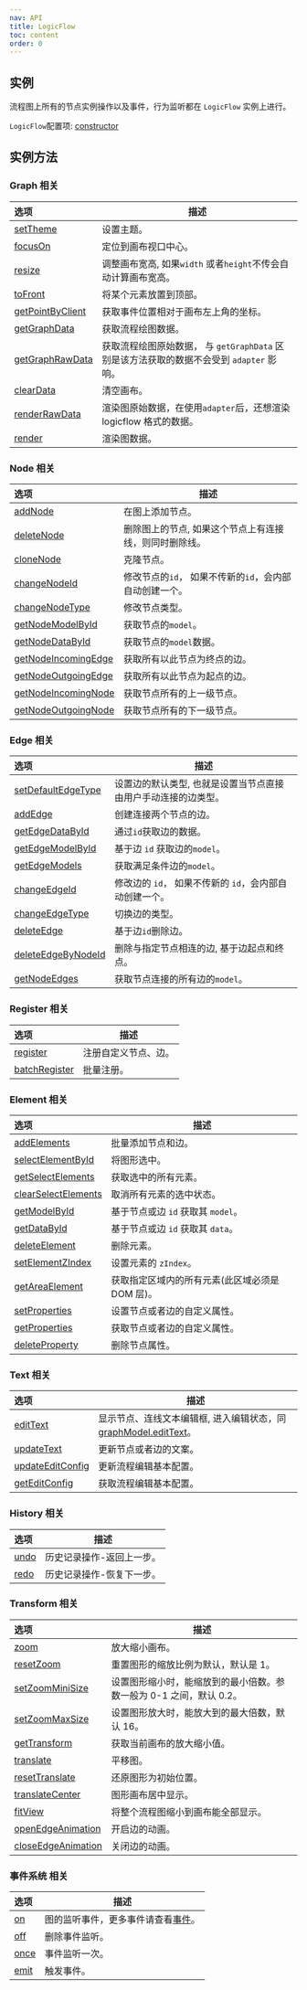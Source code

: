 ```yaml
---
nav: API
title: LogicFlow
toc: content
order: 0
---
```


<style>
table td:first-of-type {
  word-break: normal;
}
</style>

## 实例

流程图上所有的节点实例操作以及事件，行为监听都在 `LogicFlow` 实例上进行。

`LogicFlow`配置项:  [constructor](./detail/constructor.zh.md)

## 实例方法

### Graph 相关

| 选项                                                        | 描述                                                         |
|:----------------------------------------------------------|------------------------------------------------------------|
| [setTheme](theme.zh.md)                                   | 设置主题。                                                      |
| [focusOn](./detail/index.zh.md#focuson)                   | 定位到画布视口中心。                                                 |
| [resize](./detail/index.zh.md#resize)                     | 调整画布宽高, 如果`width` 或者`height`不传会自动计算画布宽高。                   |
| [toFront](./detail/index.zh.md#tofront)                   | 将某个元素放置到顶部。                                                |
| [getPointByClient](./detail/index.zh.md#getpointbyclient) | 获取事件位置相对于画布左上角的坐标。                                         |
| [getGraphData](./detail/index.zh.md#getgraphdata)         | 获取流程绘图数据。                                                  |
| [getGraphRawData](./detail/index.zh.md#getgraphrawdata)   | 获取流程绘图原始数据， 与 `getGraphData` 区别是该方法获取的数据不会受到 `adapter` 影响。 |
| [clearData](./detail/index.zh.md#cleardata)               | 清空画布。                                                      |
| [renderRawData](./detail/index.zh.md#renderrawdata)       | 渲染图原始数据，在使用`adapter`后，还想渲染 logicflow 格式的数据。                |
| [render](./detail/index.zh.md#render)                     | 渲染图数据。                                                     |

### Node 相关

| 选项                                                        | 描述                               |
|:----------------------------------------------------------|----------------------------------|
| [addNode](./detail/index.zh.md#addnode)                         | 在图上添加节点。                         |
| [deleteNode](./detail/index.zh.md#deletenode)                   | 删除图上的节点, 如果这个节点上有连接线，则同时删除线。     |
| [cloneNode](./detail/index.zh.md#clonenode)                     | 克隆节点。                            |
| [changeNodeId](./detail/index.zh.md#changenodeid)               | 修改节点的`id`， 如果不传新的`id`，会内部自动创建一个。 |
| [changeNodeType](./detail/index.zh.md#changenodetype)           | 修改节点类型。                          |
| [getNodeModelById](./detail/index.zh.md#getnodemodelbyid)       | 获取节点的`model`。                    |
| [getNodeDataById](./detail/index.zh.md#getnodedatabyid)         | 获取节点的`model`数据。                  |
| [getNodeIncomingEdge](./detail/index.zh.md#getnodeincomingedge) | 获取所有以此节点为终点的边。                   |
| [getNodeOutgoingEdge](./detail/index.zh.md#getnodeoutgoingedge) | 获取所有以此节点为起点的边。                   |
| [getNodeIncomingNode](./detail/index.zh.md#getnodeincomingnode) | 获取节点所有的上一级节点。                    |
| [getNodeOutgoingNode](./detail/index.zh.md#getnodeoutgoingnode) | 获取节点所有的下一级节点。                    |

### Edge 相关

| 选项                                                      | 描述                                |
|:--------------------------------------------------------|-----------------------------------|
| [setDefaultEdgeType](./detail/index.zh.md#setdefaultedgetype) | 设置边的默认类型, 也就是设置当节点直接由用户手动连接的边类型。  |
| [addEdge](./detail/index.zh.md#addedge)                       | 创建连接两个节点的边。                       |
| [getEdgeDataById](./detail/index.zh.md#getedgedatabyid)       | 通过`id`获取边的数据。                     |
| [getEdgeModelById](./detail/index.zh.md#getedgemodelbyid)     | 基于边 `id` 获取边的`model`。             |
| [getEdgeModels](./detail/index.zh.md#getedgemodels)           | 获取满足条件边的`model`。                  |
| [changeEdgeId](./detail/index.zh.md#changeedgeid)             | 修改边的 `id`， 如果不传新的 `id`，会内部自动创建一个。 |
| [changeEdgeType](./detail/index.zh.md#changeedgetype)         | 切换边的类型。                           |
| [deleteEdge](./detail/index.zh.md#deleteedge)                 | 基于边`id`删除边。                       |
| [deleteEdgeByNodeId](./detail/index.zh.md#deleteedgebynodeid) | 删除与指定节点相连的边, 基于边起点和终点。            |
| [getNodeEdges](./detail/index.zh.md#getnodeedges)             | 获取节点连接的所有边的`model`。               |

### Register 相关

| 选项                                            | 描述         |
|:----------------------------------------------|------------|
| [register](./detail/index.zh.md#register)           | 注册自定义节点、边。 |
| [batchRegister](./detail/index.zh.md#batchregister) | 批量注册。      |

### Element 相关

| 选项                                                        | 描述                          |
|:----------------------------------------------------------|-----------------------------|
| [addElements](./detail/index.zh.md#addelements)                 | 批量添加节点和边。                   |
| [selectElementById](./detail/index.zh.md#selectelementbyid)     | 将图形选中。                      |
| [getSelectElements](./detail/index.zh.md#getselectelements)     | 获取选中的所有元素。                  |
| [clearSelectElements](./detail/index.zh.md#clearselectelements) | 取消所有元素的选中状态。                |
| [getModelById](./detail/index.zh.md#getmodelbyid)               | 基于节点或边 `id` 获取其 `model`。    |
| [getDataById](./detail/index.zh.md#getdatabyid)                 | 基于节点或边 `id` 获取其 `data`。     |
| [deleteElement](./detail/index.zh.md#deleteelement)             | 删除元素。                       |
| [setElementZIndex](./detail/index.zh.md#setelementzindex)       | 设置元素的 `zIndex`。             |
| [getAreaElement](./detail/index.zh.md#getareaelement)           | 获取指定区域内的所有元素(此区域必须是 DOM 层)。 |
| [setProperties](./detail/index.zh.md#setproperties)             | 设置节点或者边的自定义属性。              |
| [getProperties](./detail/index.zh.md#getproperties)             | 获取节点或者边的自定义属性。              |
| [deleteProperty](./detail/index.zh.md#deleteproperty)           | 删除节点属性。                     |

### Text 相关

| 选项                                                  | 描述                                                                |
|:----------------------------------------------------|-------------------------------------------------------------------|
| [editText](./detail/index.zh.md#edittext)                 | 显示节点、连线文本编辑框, 进入编辑状态，同[graphModel.editText](graphModel#edittext)。 |
| [updateText](./detail/index.zh.md#updatetext)             | 更新节点或者边的文案。                                                       |
| [updateEditConfig](./detail/index.zh.md#updateeditconfig) | 更新流程编辑基本配置。                                                       |
| [getEditConfig](./detail/index.zh.md#geteditconfig)       | 获取流程编辑基本配置。                                                       |

### History 相关

| 选项                          | 描述            |
|:----------------------------|---------------|
| [undo](./detail/index.zh.md#undo) | 历史记录操作-返回上一步。 |
| [redo](./detail/index.zh.md#redo) | 历史记录操作-恢复下一步。 |

### Transform 相关

| 选项                                                      | 描述                                     |
|:--------------------------------------------------------|----------------------------------------|
| [zoom](./detail/index.zh.md#zoom)                             | 放大缩小画布。                                |
| [resetZoom](./detail/index.zh.md#resetzoom)                   | 重置图形的缩放比例为默认，默认是 1。                    |
| [setZoomMiniSize](./detail/index.zh.md#setzoomminisize)       | 设置图形缩小时，能缩放到的最小倍数。参数一般为 0-1 之间，默认 0.2。 |
| [setZoomMaxSize](./detail/index.zh.md#setzoommaxsize)         | 设置图形放大时，能放大到的最大倍数，默认 16。               |
| [getTransform](./detail/index.zh.md#gettransform)             | 获取当前画布的放大缩小值。                          |
| [translate](./detail/index.zh.md#translate)                   | 平移图。                                   |
| [resetTranslate](./detail/index.zh.md#resettranslate)         | 还原图形为初始位置。                             |
| [translateCenter](./detail/index.zh.md#translatecenter)       | 图形画布居中显示。                              |
| [fitView](./detail/index.zh.md#fitview)                       | 将整个流程图缩小到画布能全部显示。                      |
| [openEdgeAnimation](./detail/index.zh.md#openedgeanimation)   | 开启边的动画。                                |
| [closeEdgeAnimation](./detail/index.zh.md#closeedgeanimation) | 关闭边的动画。                                |

### 事件系统 相关

| 选项                          | 描述                               |
|:----------------------------|----------------------------------|
| [on](./detail/index.zh.md#on)     | 图的监听事件，更多事件请查看[事件](./eventCenter.zh.md)。 |
| [off](./detail/index.zh.md#off)   | 删除事件监听。                          |
| [once](./detail/index.zh.md#once) | 事件监听一次。                          |
| [emit](./detail/index.zh.md#emit) | 触发事件。                            |

